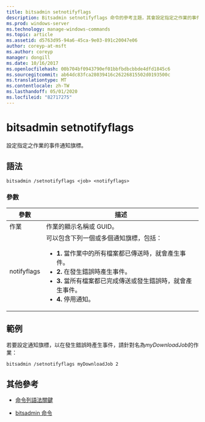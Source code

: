 ```yaml
---
title: bitsadmin setnotifyflags
description: Bitsadmin setnotifyflags 命令的參考主題，其會設定指定之作業的事件通知旗標。
ms.prod: windows-server
ms.technology: manage-windows-commands
ms.topic: article
ms.assetid: d5763d95-94a6-45ca-9e03-891c20047e06
author: coreyp-at-msft
ms.author: coreyp
manager: dongill
ms.date: 10/16/2017
ms.openlocfilehash: 00b704bf0943790ef01bbfbdbcbbde4dfd1845c6
ms.sourcegitcommit: ab64dc83fca28039416c26226815502d0193500c
ms.translationtype: MT
ms.contentlocale: zh-TW
ms.lasthandoff: 05/01/2020
ms.locfileid: "82717275"
---
```

# <a name="bitsadmin-setnotifyflags"></a>bitsadmin setnotifyflags

設定指定之作業的事件通知旗標。

## <a name="syntax"></a>語法

```
bitsadmin /setnotifyflags <job> <notifyflags>
```

### <a name="parameters"></a>參數

| 參數 | 描述 |
| --------- | ----------- |
| 作業 | 作業的顯示名稱或 GUID。 |
| notifyflags | 可以包含下列一個或多個通知旗標，包括：<ul><li>**1.** 當作業中的所有檔案都已傳送時，就會產生事件。</li><li>**2.** 在發生錯誤時產生事件。</li><li>**3.** 當所有檔案都已完成傳送或發生錯誤時，就會產生事件。</li><li>**4.** 停用通知。</li></ul> |

## <a name="examples"></a>範例

若要設定通知旗標，以在發生錯誤時產生事件，請針對名為*myDownloadJob*的作業：

```
bitsadmin /setnotifyflags myDownloadJob 2
```

## <a name="additional-references"></a>其他參考

- [命令列語法關鍵](command-line-syntax-key.md)

- [bitsadmin 命令](bitsadmin.md)
